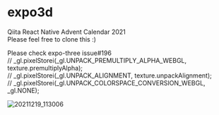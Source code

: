 # expo3d
Qiita React Native Advent Calendar 2021<br>
Please feel free to clone this :)

Please check expo-three issue#196<br>
// _gl.pixelStorei(_gl.UNPACK_PREMULTIPLY_ALPHA_WEBGL, texture.premultiplyAlpha);<br>
// _gl.pixelStorei(_gl.UNPACK_ALIGNMENT, texture.unpackAlignment);<br>
// _gl.pixelStorei(_gl.UNPACK_COLORSPACE_CONVERSION_WEBGL, _gl.NONE);

![20211219_113006](https://user-images.githubusercontent.com/65346349/146668653-218afc9b-e03e-4ade-8160-86041ed31e69.gif)
